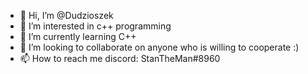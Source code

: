 - 👋 Hi, I’m @Dudzioszek
- 👀 I’m interested in c++ programming
- 🌱 I’m currently learning C++
- 💞️ I’m looking to collaborate on anyone who is willing to cooperate :)
- 📫 How to reach me discord: StanTheMan#8960

<!---
Dudzioszek/Dudzioszek is a ✨ special ✨ repository because its `README.md` (this file) appears on your GitHub profile.
You can click the Preview link to take a look at your changes.
--->
